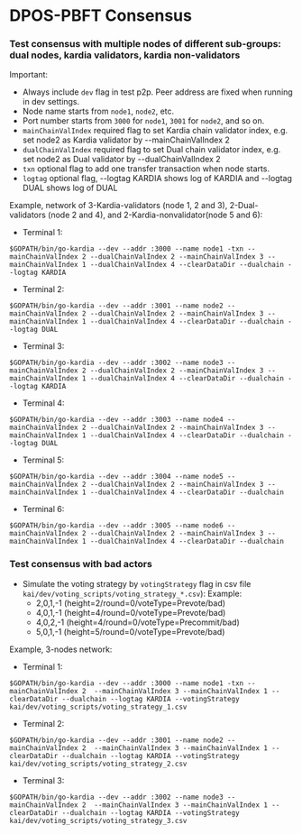 # DPOS-PBFT Consensus

### Test consensus with multiple nodes of different sub-groups: dual nodes, kardia validators, kardia non-validators
Important:
  - Always include `dev` flag in test p2p. Peer address are fixed when running in dev settings.
  - Node name starts from `node1`, `node2`, etc.
  - Port number starts from `3000` for `node1`, `3001` for `node2`, and so on.
  - `mainChainValIndex` required flag to set Kardia chain validator index, e.g. set node2 as Kardia validator by --mainChainValIndex 2
  - `dualChainValIndex` required flag to set Dual chain validator index, e.g. set node2 as Dual validator by --dualChainValIndex 2
  - `txn` optional flag to add one transfer transaction when node starts.
  - `logtag` optional flag, --logtag KARDIA shows log of KARDIA and --logtag DUAL shows log of DUAL 
  
Example, network of 3-Kardia-validators (node 1, 2 and 3), 2-Dual-validators (node 2 and 4), and 2-Kardia-nonvalidator(node 5 and 6):  
- Terminal 1:
```
$GOPATH/bin/go-kardia --dev --addr :3000 --name node1 -txn --mainChainValIndex 2 --dualChainValIndex 2 --mainChainValIndex 3 --mainChainValIndex 1 --dualChainValIndex 4 --clearDataDir --dualchain --logtag KARDIA
```
- Terminal 2:
```
$GOPATH/bin/go-kardia --dev --addr :3001 --name node2 --mainChainValIndex 2 --dualChainValIndex 2 --mainChainValIndex 3 --mainChainValIndex 1 --dualChainValIndex 4 --clearDataDir --dualchain --logtag DUAL
```
- Terminal 3:
```
$GOPATH/bin/go-kardia --dev --addr :3002 --name node3 --mainChainValIndex 2 --dualChainValIndex 2 --mainChainValIndex 3 --mainChainValIndex 1 --dualChainValIndex 4 --clearDataDir --dualchain --logtag KARDIA
```
- Terminal 4:
```
$GOPATH/bin/go-kardia --dev --addr :3003 --name node4 --mainChainValIndex 2 --dualChainValIndex 2 --mainChainValIndex 3 --mainChainValIndex 1 --dualChainValIndex 4 --clearDataDir --dualchain --logtag DUAL
```
- Terminal 5:
```
$GOPATH/bin/go-kardia --dev --addr :3004 --name node5 --mainChainValIndex 2 --dualChainValIndex 2 --mainChainValIndex 3 --mainChainValIndex 1 --dualChainValIndex 4 --clearDataDir --dualchain
```
- Terminal 6:
```
$GOPATH/bin/go-kardia --dev --addr :3005 --name node6 --mainChainValIndex 2 --dualChainValIndex 2 --mainChainValIndex 3 --mainChainValIndex 1 --dualChainValIndex 4 --clearDataDir --dualchain
```

### Test consensus with bad actors
  - Simulate the voting strategy by `votingStrategy` flag in csv file `kai/dev/voting_scripts/voting_strategy_*.csv`): 
    Example:
     * 2,0,1,-1 (height=2/round=0/voteType=Prevote/bad)
     * 4,0,1,-1 (height=4/round=0/voteType=Prevote/bad)
     * 4,0,2,-1 (height=4/round=0/voteType=Precommit/bad) 
     * 5,0,1,-1 (height=5/round=0/voteType=Prevote/bad)
    
Example, 3-nodes network:  
- Terminal 1:
```
$GOPATH/bin/go-kardia --dev --addr :3000 --name node1 -txn --mainChainValIndex 2  --mainChainValIndex 3 --mainChainValIndex 1 --clearDataDir --dualchain --logtag KARDIA --votingStrategy kai/dev/voting_scripts/voting_strategy_1.csv
```
- Terminal 2:
```
$GOPATH/bin/go-kardia --dev --addr :3001 --name node2 --mainChainValIndex 2  --mainChainValIndex 3 --mainChainValIndex 1 --clearDataDir --dualchain --logtag KARDIA --votingStrategy kai/dev/voting_scripts/voting_strategy_2.csv
```
- Terminal 3:
```
$GOPATH/bin/go-kardia --dev --addr :3002 --name node3 --mainChainValIndex 2  --mainChainValIndex 3 --mainChainValIndex 1 --clearDataDir --dualchain --logtag KARDIA --votingStrategy kai/dev/voting_scripts/voting_strategy_3.csv
``` 
